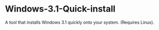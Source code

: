 # Windows-3.1-Quick-install
A tool that installs Windows 3.1 quickly onto your system. (Requires Linux).
